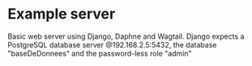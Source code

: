 # Example server
Basic web server using Django, Daphne and Wagtail.
Django expects a PostgreSQL database server @192.168.2.5:5432, the database "baseDeDonnees" and the password-less role "admin"
